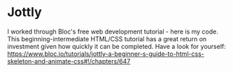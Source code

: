 Jottly
======

I worked through Bloc's free web development tutorial - here is my code. This beginning-intermediate HTML/CSS tutorial has a great return on investment given how quickly it can be completed. Have a look for yourself: https://www.bloc.io/tutorials/jottly-a-beginner-s-guide-to-html-css-skeleton-and-animate-css#!/chapters/647
